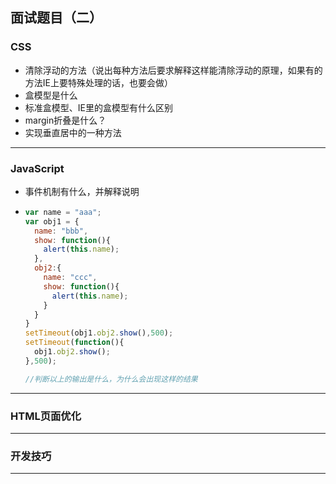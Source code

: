 ## 面试题目（二）

### CSS

* 清除浮动的方法（说出每种方法后要求解释这样能清除浮动的原理，如果有的方法IE上要特殊处理的话，也要会做）
* 盒模型是什么
* 标准盒模型、IE里的盒模型有什么区别
* margin折叠是什么？
* 实现垂直居中的一种方法

---

### JavaScript

* 事件机制有什么，并解释说明

* ```javascript
  var name = "aaa";
  var obj1 = {
    name: "bbb",
    show: function(){
      alert(this.name);
    },
    obj2:{
      name: "ccc",
      show: function(){
        alert(this.name);
      }
    }
  }
  setTimeout(obj1.obj2.show(),500);
  setTimeout(function(){
    obj1.obj2.show();
  },500);

  //判断以上的输出是什么，为什么会出现这样的结果
  ```

---

### HTML页面优化



---

### 开发技巧



---

